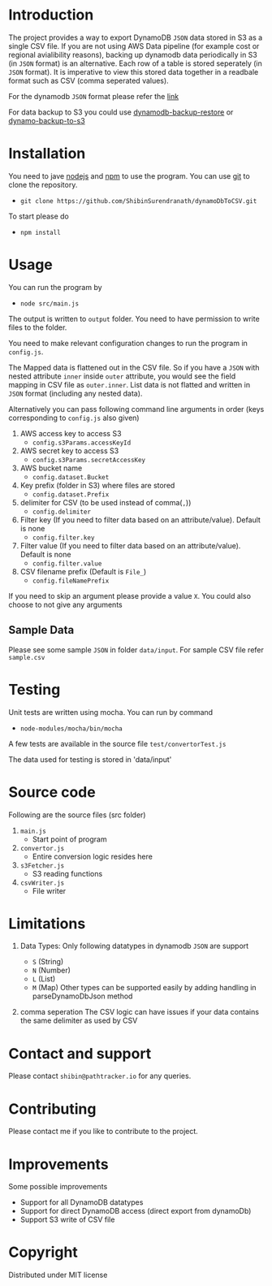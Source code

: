 # Introduction
The project provides a way to export DynamoDB `JSON` data stored in S3 as a single CSV file. 
If you are not using AWS Data pipeline (for example cost or regional avialibility reasons), backing up dynamodb data periodically in S3 (in `JSON` format) is an alternative. Each row of a table is stored seperately (in `JSON` format). It is imperative to view this stored data together in a readbale format such as CSV (comma seperated values).

For the dynamodb `JSON` format please refer the 
[link](http://docs.aws.amazon.com/amazondynamodb/latest/developerguide/Programming.LowLevelAPI.html#Programming.LowLevelAPI.ResponseFormat)

For data backup to S3 you could use [dynamodb-backup-restore](https://www.npmjs.com/package/dynamodb-backup-restore) or [dynamo-backup-to-s3](https://github.com/markitx/dynamo-backup-to-s3)

# Installation
You need to jave [nodejs](https://nodejs.org/en/) and [npm](https://www.npmjs.com/) to use the program. You can use 
[git](https://git-scm.com/) to clone the repository.
* `git clone https://github.com/ShibinSurendranath/dynamoDbToCSV.git` 

To start please do
* `npm install`

# Usage
You can run the program by 
* `node src/main.js`

The output is written to `output` folder. You need to have permission to write files to the folder.

You need to make relevant configuration changes to run the program in `config.js`.

The Mapped data is flattened out in the CSV file. So if you have a `JSON` with nested attribute `inner` inside `outer` attribute, you would see the field mapping in CSV file as `outer.inner`.
List data is not flatted and written in `JSON` format (including any nested data).

Alternatively you can pass following command line arguments in order (keys corresponding to `config.js` also given)
1. AWS access key to access S3
    * `config.s3Params.accessKeyId`
2. AWS secret key to access S3
    * `config.s3Params.secretAccessKey`
3. AWS bucket name
    * `config.dataset.Bucket`
4. Key prefix (folder in S3) where files are stored
    * `config.dataset.Prefix`
5. delimiter for CSV (to be used instead of comma(`,`))
    * `config.delimiter`
6. Filter key (If you need to filter data based on an attribute/value). Default is none
    * `config.filter.key`
7. Filter value (If you need to filter data based on an attribute/value). Default is none
    * `config.filter.value`
8. CSV filename prefix (Default is `File_`)
    * `config.fileNamePrefix`

If you need to skip an argument please provide a value `X`. You could also choose to not give any arguments

## Sample Data
Please see some sample `JSON` in folder `data/input`. For sample CSV file refer `sample.csv` 

# Testing
Unit tests are written using mocha. You can run by command
* `node-modules/mocha/bin/mocha`

A few tests are available in the source file `test/convertorTest.js`

The data used for testing is stored in 'data/input'

# Source code
Following are the source files (src folder)
1. `main.js` 
    * Start point of program
2. `convertor.js`
    * Entire conversion logic resides here
3. `s3Fetcher.js` 
    * S3 reading functions
4. `csvWriter.js`
    * File writer

# Limitations
1. Data Types: Only following datatypes in dynamodb `JSON` are support
    * `S` (String)
    * `N` (Number)
    * `L` (List)
    * `M` (Map)
Other types can be supported easily by adding handling in parseDynamoDbJson method

2. comma seperation
The CSV logic can have issues if your data contains the same delimiter as used by CSV

# Contact and support
Please contact `shibin@pathtracker.io` for any queries.

# Contributing
Please contact me if you like to contribute to the project.

# Improvements
Some possible improvements
* Support for all DynamoDB datatypes
* Support for direct DynamoDB access (direct export from dynamoDb)
* Support S3 write of CSV file

# Copyright

Distributed under MIT license